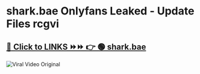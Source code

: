 
 # shark.bae Onlyfans Leaked - Update Files rcgvi

## <h2><a href="https://clipsfans.com/shark.bae&ref=git">🔗 Click to LINKS ⏩⏩ 👉 🟢 shark.bae </a></h2>

<a href="https://clipsfans.com/shark.bae&ref=git" rel="nofollow" data-target="animated-image.originalLink"><img src="https://i.ibb.co.com/xMMVF88/686577567.gif" alt="Viral Video Original" style="max-width: 100%; display: inline-block;" data-target="animated-image.originalImage"></a>

